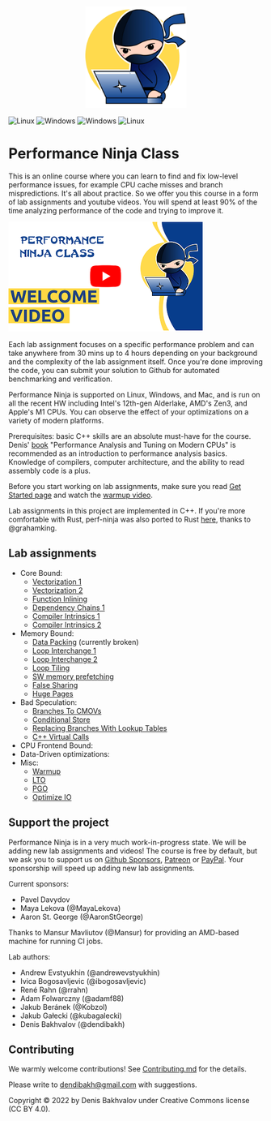 <p align="center"> <img src="/logo.jpg" width=200> </p>

![Linux](https://github.com/dendibakh/perf-ninja/actions/workflows/CI_Linux_Alderlake.yml/badge.svg) ![Windows](https://github.com/dendibakh/perf-ninja/actions/workflows/CI_Macos_M1.yml/badge.svg) ![Windows](https://github.com/dendibakh/perf-ninja/actions/workflows/CI_Win_Zen3.yml/badge.svg) ![Linux](https://github.com/dendibakh/perf-ninja/actions/workflows/CI_Linux_Coffeelake.yml/badge.svg) 

# Performance Ninja Class

This is an online course where you can learn to find and fix low-level performance issues, for example CPU cache misses and branch mispredictions. It's all about practice. So we offer you this course in a form of lab assignments and youtube videos. You will spend at least 90% of the time analyzing performance of the code and trying to improve it.

[<img src="img/WelcomeVideo.png">](https://www.youtube.com/watch?v=2tzdkC6IDbo&list=PLRWO2AL1QAV6bJAU2kgB4xfodGID43Y5d)

Each lab assignment focuses on a specific performance problem and can take anywhere from 30 mins up to 4 hours depending on your background and the complexity of the lab assignment itself. Once you're done improving the code, you can submit your solution to Github for automated benchmarking and verification.

Performance Ninja is supported on Linux, Windows, and Mac, and is run on all the recent HW including Intel's 12th-gen Alderlake, AMD's Zen3, and Apple's M1 CPUs. You can observe the effect of your optimizations on a variety of modern platforms.

Prerequisites: basic C++ skills are an absolute must-have for the course. Denis' [book](https://book.easyperf.net/perf_book) "Performance Analysis and Tuning on Modern CPUs" is recommended as an introduction to performance analysis basics. Knowledge of compilers, computer architecture, and the ability to read assembly code is a plus.

Before you start working on lab assignments, make sure you read [Get Started page](GetStarted.md) and watch the [warmup video](https://youtu.be/jFRwAcIoLgQ).

Lab assignments in this project are implemented in C++. If you're more comfortable with Rust, perf-ninja was also ported to Rust [here](https://github.com/grahamking/perf-ninja-rs), thanks to @grahamking.

## Lab assignments

* Core Bound:
  * [Vectorization 1](labs/core_bound/vectorization_1)
  * [Vectorization 2](labs/core_bound/vectorization_2)
  * [Function Inlining](labs/core_bound/function_inlining_1)
  * [Dependency Chains 1](labs/core_bound/dep_chains_1)  
  * [Compiler Intrinsics 1](labs/core_bound/compiler_intrinsics_1)
  * [Compiler Intrinsics 2](labs/core_bound/compiler_intrinsics_2)
* Memory Bound:
  * [Data Packing](labs/memory_bound/data_packing) (currently broken)
  * [Loop Interchange 1](labs/memory_bound/loop_interchange_1)
  * [Loop Interchange 2](labs/memory_bound/loop_interchange_2)
  * [Loop Tiling](labs/memory_bound/loop_tiling_1)
  * [SW memory prefetching](labs/memory_bound/swmem_prefetch_1)
  * [False Sharing](labs/memory_bound/false_sharing_1)
  * [Huge Pages](labs/memory_bound/huge_pages_1)
* Bad Speculation:
  * [Branches To CMOVs](labs/core_bound/branches_to_cmov_1)
  * [Conditional Store](labs/bad_speculation/conditional_store_1)
  * [Replacing Branches With Lookup Tables](labs/bad_speculation/lookup_tables_1)
  * [C++ Virtual Calls](labs/bad_speculation/virtual_call_mispredict)
* CPU Frontend Bound:
* Data-Driven optimizations:
* Misc:
  * [Warmup](labs/misc/warmup)
  * [LTO](labs/misc/lto)
  * [PGO](labs/misc/pgo)
  * [Optimize IO](labs/misc/io_opt1)

## Support the project

Performance Ninja is in a very much work-in-progress state. We will be adding new lab assignments and videos! The course is free by default, but we ask you to support us on [Github Sponsors](https://github.com/sponsors/dendibakh), [Patreon](https://www.patreon.com/dendibakh) or [PayPal](https://www.paypal.com/cgi-bin/webscr?cmd=_donations&business=TBM3NW8TKTT34&currency_code=USD&source=url). Your sponsorship will speed up adding new lab assignments.

Current sponsors:
* Pavel Davydov
* Maya Lekova (@MayaLekova)
* Aaron St. George (@AaronStGeorge)

Thanks to Mansur Mavliutov (@Mansur) for providing an AMD-based machine for running CI jobs.

Lab authors:
* Andrew Evstyukhin (@andrewevstyukhin)
* Ivica Bogosavljevic (@ibogosavljevic)
* René Rahn (@rrahn)
* Adam Folwarczny (@adamf88)
* Jakub Beránek (@Kobzol)
* Jakub Gałecki (@kubagalecki)
* Denis Bakhvalov (@dendibakh)

## Contributing

We warmly welcome contributions! See [Contributing.md](Contributing.md) for the details.

Please write to dendibakh@gmail.com with suggestions.

Copyright © 2022 by Denis Bakhvalov under Creative Commons license (CC BY 4.0).
